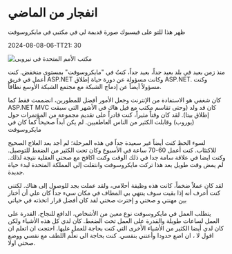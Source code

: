 # انفجار من الماضي

ظهر هذا للتو على فيسبوك صورة قديمة لي في مكتبي في مايكروسوفت

<!--category-- Microsoft -->
<datetime class="hidden">2024-08-08-06-TT21: 30</datetime>

![مكتب الأمم المتحدة في نيروبي](microsoft_office.jpg?width=500&format=webp&quality=80)

منذ زمن بعيد في بلد بعيد جداً، بعيد جداً، كنتُ في "مايكروسوفت" بمستوى منخفض. كنت أعمل في فريق ASP.NET وكانت مسؤولة عن دورة حياة إطلاق ASP.NET. وكنت مسؤولاً أيضاً عن إدماج الشبكة مع مجتمع الشبكة الأوسع نطاقاً.

كان شغفي هو الاستفادة من الإنترنت وجعل الأمور أفضل للمطورين، انضممت فقط كما ASP.NET MVC كان قد ولد (وحتى تقاسم مكتب مع فيل هاك في الأشهر التي سبقت إطلاق بيتا). لقد كان وقتاً مثيراً، كنت قادراً على تقديم مجموعة من المؤتمرات حول (يوروب) وقابلت الكثير من الناس العاطفيين. لم يكن أبداً صحيحاً كما كان في مايكروسوفت

لسوء الحظ كنت أيضاً غير سعيدة جداً في هذه المرحلة؛ لم أجد بعد العلاج الصحيح للاكتئاب. كنت أعمل 60-70 ساعة في الأسبوع وكان تحت الكثير من الضغط للتوصيل. وكنت ايضا في علاقة سامة جدا في ذلك الوقت وكنت اكافح مع صحتي العقلية نتيجة لذلك. لم يمض وقت طويل بعد هذا تركت مايكروسوفت وانتقلت إلى المملكة المتحدة لبدء حياة جديدة.

لقد كان عملاً ضخماً، كانت هذه وظيفة أحلامي، ولقد عملت بجد للوصول إلى هناك. لكنني كنت أعرف أنه إذا بقيت سوف ينتهي بي المطاف في مكان سيء جداً كان علي أن أختار بين مهنتي و صحتي و إخترت صحتي لقد كان أفضل قرار اتخذته في حياتي

يتطلب العمل في مايكروسوفت نوع معين من الأشخاص، الدافع للنجاح، القدرة على العمل لساعات طويلة والقدرة على العمل تحت الضغط. كان لدي كل هذه الأشياء ولكن كان لدي أيضا الكثير من الأشياء الأخرى التي كنت بحاجة للعمل عليها. احتجت ان اتعلم ان اقول لا ، ان اضع حدودا وأعتني بنفسي. كنت بحاجة الى تعلُّم اللطف مع نفسي ووضع صحتي اولا.